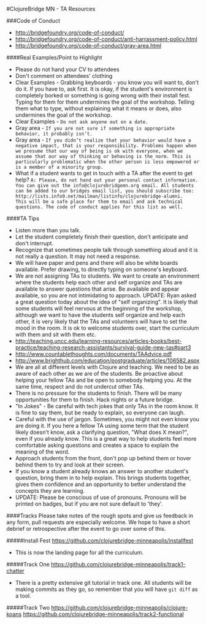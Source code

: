 #ClojureBridge MN - TA Resources

###Code of Conduct
+ http://bridgefoundry.org/code-of-conduct/
+ http://bridgefoundry.org/code-of-conduct/anti-harrassment-policy.html
+ http://bridgefoundry.org/code-of-conduct/gray-area.html

####Real Examples/Point to Highlight
+ Please do not hand your CV to attendees
+ Don't comment on attendees' clothing
+ Clear Examples - Grabbing keyboards - you know you will want to, don't do it. If you have to, ask first. It is okay, if the student's environment is completely borked or something is going wrong with their install fest. Typing for them for them undermines the goal of the workshop. Telling them what to type, without explaining what it means or does, also undermines the goal of the workshop.
+ Clear Examples - ```Do not ask anyone out on a date.```
+ Gray area - ```If you are not sure if something is appropriate behavior, it probably isn’t.```
+ Gray area - ```If you didn’t realize that your behavior would have a negative impact, that is your responsibility. Problems happen when we presume that our way of being is ok with everyone, when we assume that our way of thinking or behaving is the norm. This is particularly problematic when the other person is less empowered or is a member of a minority group.```
+ What if a student wants to get in touch with a TA after the event to get help? ```A: Please, do not hand out your personal contact information. You can give out the info@clojurebridgemn.org email.
All students can be added to our bridges email list, you should subscribe too: http://lists.info9.net/mailman/listinfo/clojurebridge-alumni.  
This will be a safe place for them to email and ask technical questions. The code of conduct applies for this list as well.``` 

####TA Tips
+ Listen more than you talk.
+ Let the student completely finish their question, don't anticipate and don't interrupt.
+ Recognize that sometimes people talk through something aloud and it is not really a question. It may not need a response.
+ We will have paper and pens and there will also be white boards available. Prefer drawing, to directly typing on someone's keyboard.
+ We are not assigning TAs to students. We want to create an environment where the students help each other and self organize and TAs are available to answer questions that arise. Be available and appear available, so you are not intimidating to approach. UPDATE: Ryan asked a great question today about the idea of "self organizing". It is likely that some students will feel nervous at the beginning of the workshop, although we want to have the students self organize and help each other, it is very likely that the TAs and volunteers will have to set the mood in the room. It is ok to welcome students over, start the curriculum with them and sit with them etc.
+ http://teaching.uncc.edu/learning-resources/articles-books/best-practice/teaching-research-assistants/survival-guide-new-tas#part3
+ http://www.countablethoughts.com/documents/TAAdvice.pdf
+ http://www.brighthub.com/education/postgraduate/articles/106582.aspx
+ We are all at different levels with Clojure and teaching. We need to be as aware of each other as we are of the students. Be proactive about helping your fellow TAs and be open to somebody helping you. At the same time, respect and do not undercut other TAs.
+ There is no pressure for the students to finish. There will be many opportunities for them to finish. Hack nights or a future bridge. 
+ "In Jokes" - Be careful with tech jokes that only TAs in the room know. It is fine to say them, but be ready to explain, so everyone can laugh.
+ Careful with the use of jargon. Sometimes, you might not even know you are doing it. If you here a fellow TA using some term that the student likely doesn't know, ask a clarifying question, "What does X mean?", even if you already know. This is a great way to help students feel more comfortable asking questions and creates a space to explain the meaning of the word.
+ Approach students from the front, don't pop up behind them or hover behind them to try and look at their screen. 
+ If you know a student already knows an answer to another student's question, bring them in to help explain. This brings students together, gives them confidence and an opportunity to better understand the concepts they are learning.
+ UPDATE: Please be conscious of use of pronouns. Pronouns will be printed on badges, but if you are not sure default to 'they'.

####Tracks
Please take notes of the rough spots and give us feedback in any form, pull requests are especially welcome. We hope to have a short debrief or retrospective after the event to go over some of this.

#####Install Fest
https://github.com/clojurebridge-minneapolis/installfest
+ This is now the landing page for all the curriculum. 

#####Track One
https://github.com/clojurebridge-minneapolis/track1-chatter
+ There is a pretty extensive git tutorial in track one. All students will be making commits as they go, so remember that you will have ```git diff``` as a tool.

#####Track Two
https://github.com/clojurebridge-minneapolis/clojure-koans
https://github.com/clojurebridge-minneapolis/track2-functional

